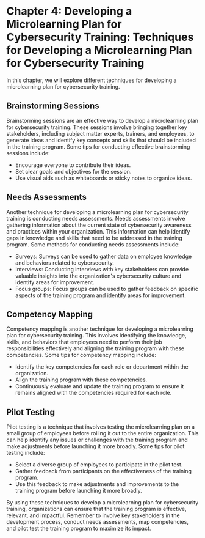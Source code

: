 Chapter 4: Developing a Microlearning Plan for Cybersecurity Training: Techniques for Developing a Microlearning Plan for Cybersecurity Training
================================================================================================================================================

In this chapter, we will explore different techniques for developing a microlearning plan for cybersecurity training.

Brainstorming Sessions
----------------------

Brainstorming sessions are an effective way to develop a microlearning plan for cybersecurity training. These sessions involve bringing together key stakeholders, including subject matter experts, trainers, and employees, to generate ideas and identify key concepts and skills that should be included in the training program. Some tips for conducting effective brainstorming sessions include:

* Encourage everyone to contribute their ideas.
* Set clear goals and objectives for the session.
* Use visual aids such as whiteboards or sticky notes to organize ideas.

Needs Assessments
-----------------

Another technique for developing a microlearning plan for cybersecurity training is conducting needs assessments. Needs assessments involve gathering information about the current state of cybersecurity awareness and practices within your organization. This information can help identify gaps in knowledge and skills that need to be addressed in the training program. Some methods for conducting needs assessments include:

* Surveys: Surveys can be used to gather data on employee knowledge and behaviors related to cybersecurity.
* Interviews: Conducting interviews with key stakeholders can provide valuable insights into the organization's cybersecurity culture and identify areas for improvement.
* Focus groups: Focus groups can be used to gather feedback on specific aspects of the training program and identify areas for improvement.

Competency Mapping
------------------

Competency mapping is another technique for developing a microlearning plan for cybersecurity training. This involves identifying the knowledge, skills, and behaviors that employees need to perform their job responsibilities effectively and aligning the training program with these competencies. Some tips for competency mapping include:

* Identify the key competencies for each role or department within the organization.
* Align the training program with these competencies.
* Continuously evaluate and update the training program to ensure it remains aligned with the competencies required for each role.

Pilot Testing
-------------

Pilot testing is a technique that involves testing the microlearning plan on a small group of employees before rolling it out to the entire organization. This can help identify any issues or challenges with the training program and make adjustments before launching it more broadly. Some tips for pilot testing include:

* Select a diverse group of employees to participate in the pilot test.
* Gather feedback from participants on the effectiveness of the training program.
* Use this feedback to make adjustments and improvements to the training program before launching it more broadly.

By using these techniques to develop a microlearning plan for cybersecurity training, organizations can ensure that the training program is effective, relevant, and impactful. Remember to involve key stakeholders in the development process, conduct needs assessments, map competencies, and pilot test the training program to maximize its impact.


